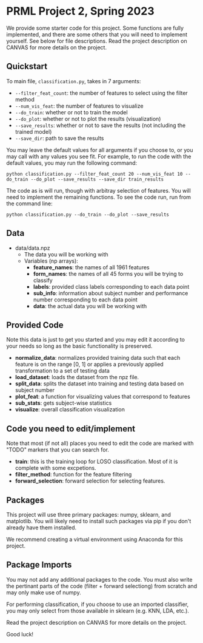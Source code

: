 # PRML Project 2, Spring 2023

We provide some starter code for this project. Some functions are fully implemented, and there are some others that you will need to implement yourself. See below for file descriptions. Read the project description on CANVAS for more details on the project.

## Quickstart
To main file, `classification.py`, takes in 7 arguments:
- `--filter_feat_count`: the number of features to select using the filter method
- `--num_vis_feat`: the number of features to visualize
- `--do_train`: whether or not to train the model
- `--do_plot`: whether or not to plot the results (visualization)
- `--save_results`: whether or not to save the results (not including the trained model)
- `--save_dir`: path to save the results

You may leave the default values for all arguments if you choose to, or you may call with any values you see fit. For example, to run the code with the default values, you may run the following command:

```
python classification.py --filter_feat_count 20 --num_vis_feat 10 --do_train --do_plot --save_results --save_dir train_results
```

The code as is will run, though with arbitray selection of features. You will need to implement the remaining functions. To see the code run, run from the command line:

```
python classification.py --do_train --do_plot --save_results 
```


## Data
- data/data.npz
  - The data you will be working with
  - Variables (np arrays):
    - **feature_names**: the names of all 1961 features
    - **form_names**: the names of all 45 forms you will be trying to classify
    - **labels**: provided class labels corresponding to each data point
    - **sub_info**: information about subject number and performance number corresponding to each data point
    - **data**: the actual data you will be working with


## Provided Code
Note this data is just to get you started and you may edit it according to your needs so long as the basic functionality is preserved.
- **normalize_data**: normalizes provided training data such that each feature is on the range [0, 1] or applies a previously applied transformation to a set of testing data
- **load_dataset**: loads the dataset from the npz file.
- **split_data**: splits the dataset into training and testing data based on subject number
- **plot_feat**: a function for visualizing values that correspond to features
- **sub_stats**: gets subject-wise statistics
- **visualize**: overall classification visualization 

## Code you need to edit/implement
Note that most (if not all) places you need to edit the code are marked with "TODO" markers that you can search for.
- **train**: this is the training loop for LOSO classification. Most of it is complete with some excpetions.
- **filter_method**: function for the feature filtering
- **forward_selection**: forward selection for selecting features.


## Packages
This project will use three primary packages: numpy, sklearn, and matplotlib. You will likely need to install such packages via pip if you don't already have them installed.

We recommend creating a virtual environment using Anaconda for this project.

## Package Imports
You may not add any additional packages to the code. You must also write the pertinant parts of the code (filter + forward selectiong) from scratch and may only make use of numpy.

For performing classification, if you choose to use an imported classifier, you may only select from those available in sklearn (e.g. KNN, LDA, etc.).

Read the project description on CANVAS for more details on the project.

Good luck!

